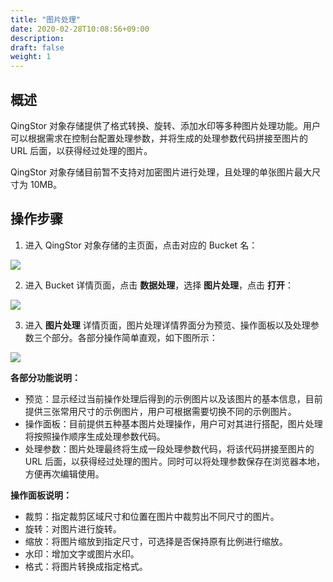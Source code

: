 ```yaml
---
title: "图片处理"
date: 2020-02-28T10:08:56+09:00
description:
draft: false
weight: 1
---
```


## 概述

QingStor 对象存储提供了格式转换、旋转、添加水印等多种图片处理功能。用户可以根据需求在控制台配置处理参数，并将生成的处理参数代码拼接至图片的 URL 后面，以获得经过处理的图片。

QingStor 对象存储目前暂不支持对加密图片进行处理，且处理的单张图片最大尺寸为 10MB。

## 操作步骤

1. 进入 QingStor 对象存储的主页面，点击对应的 Bucket 名：

 ![](/storage/object-storage/_images/console_main.png)

2. 进入 Bucket 详情页面，点击 **数据处理**，选择 **图片处理**，点击 **打开**：

 ![](/storage/object-storage/_images/data_image_pro1.png)

3. 进入 **图片处理** 详情页面，图片处理详情界面分为预览、操作面板以及处理参数三个部分。各部分操作简单直观，如下图所示：

 ![](/storage/object-storage/_images/data_image_pro2.png)

 **各部分功能说明：**
   - 预览：显示经过当前操作处理后得到的示例图片以及该图片的基本信息，目前提供三张常用尺寸的示例图片，用户可根据需要切换不同的示例图片。
   - 操作面板：目前提供五种基本图片处理操作，用户可对其进行搭配，图片处理将按照操作顺序生成处理参数代码。
   - 处理参数：图片处理最终将生成一段处理参数代码，将该代码拼接至图片的 URL 后面，以获得经过处理的图片。同时可以将处理参数保存在浏览器本地，方便再次编辑使用。

 **操作面板说明：**
   - 裁剪：指定裁剪区域尺寸和位置在图片中裁剪出不同尺寸的图片。
   - 旋转：对图片进行旋转。
   - 缩放：将图片缩放到指定尺寸，可选择是否保持原有比例进行缩放。
   - 水印：增加文字或图片水印。
   - 格式：将图片转换成指定格式。


